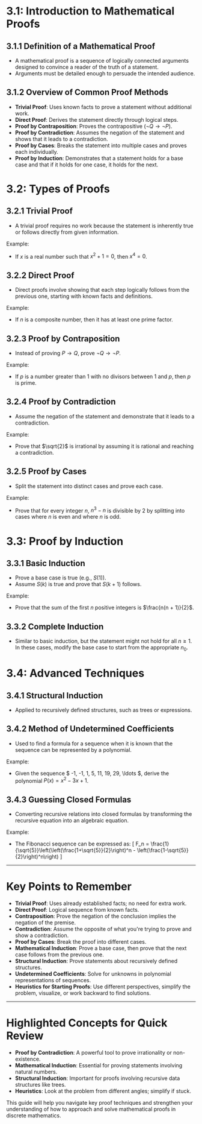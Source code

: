 # 3.1: Introduction to Mathematical Proofs

## 3.1.1 **Definition of a Mathematical Proof**
- A mathematical proof is a sequence of logically connected arguments designed to convince a reader of the truth of a statement.
- Arguments must be detailed enough to persuade the intended audience.

## 3.1.2 **Overview of Common Proof Methods**
- **Trivial Proof**: Uses known facts to prove a statement without additional work.
- **Direct Proof**: Derives the statement directly through logical steps.
- **Proof by Contraposition**: Proves the contrapositive ($¬Q \rightarrow ¬P$).
- **Proof by Contradiction**: Assumes the negation of the statement and shows that it leads to a contradiction.
- **Proof by Cases**: Breaks the statement into multiple cases and proves each individually.
- **Proof by Induction**: Demonstrates that a statement holds for a base case and that if it holds for one case, it holds for the next.



# 3.2: Types of Proofs

## 3.2.1 **Trivial Proof**
- A trivial proof requires no work because the statement is inherently true or follows directly from given information.

Example:
- If $x$ is a real number such that $x^2 + 1 = 0$, then $x^4 = 0$.

## 3.2.2 **Direct Proof**
- Direct proofs involve showing that each step logically follows from the previous one, starting with known facts and definitions.

Example:
- If $n$ is a composite number, then it has at least one prime factor.

## 3.2.3 **Proof by Contraposition**
- Instead of proving $P \rightarrow Q$, prove $¬Q \rightarrow ¬P$.

Example:
- If $p$ is a number greater than 1 with no divisors between 1 and $p$, then $p$ is prime.

## 3.2.4 **Proof by Contradiction**
- Assume the negation of the statement and demonstrate that it leads to a contradiction.

Example:
- Prove that $\sqrt{2}$ is irrational by assuming it is rational and reaching a contradiction.

## 3.2.5 **Proof by Cases**
- Split the statement into distinct cases and prove each case.

Example:
- Prove that for every integer $n$, $n^3 - n$ is divisible by 2 by splitting into cases where $n$ is even and where $n$ is odd.



# 3.3: Proof by Induction

## 3.3.1 **Basic Induction**
- Prove a base case is true (e.g., $S(1)$).
- Assume $S(k)$ is true and prove that $S(k+1)$ follows.

Example:
- Prove that the sum of the first $n$ positive integers is $\frac{n(n + 1)}{2}$.

## 3.3.2 **Complete Induction**
- Similar to basic induction, but the statement might not hold for all $n \geq 1$. In these cases, modify the base case to start from the appropriate $n_0$.



# 3.4: Advanced Techniques

## 3.4.1 **Structural Induction**
- Applied to recursively defined structures, such as trees or expressions.

## 3.4.2 **Method of Undetermined Coefficients**
- Used to find a formula for a sequence when it is known that the sequence can be represented by a polynomial.

Example:
- Given the sequence $ -1, -1, 1, 5, 11, 19, 29, \ldots $, derive the polynomial $P(x) = x^2 - 3x + 1$.

## 3.4.3 **Guessing Closed Formulas**
- Converting recursive relations into closed formulas by transforming the recursive equation into an algebraic equation.

Example:
- The Fibonacci sequence can be expressed as:
  \[
  F_n = \frac{1}{\sqrt{5}}\left(\left(\frac{1+\sqrt{5}}{2}\right)^n - \left(\frac{1-\sqrt{5}}{2}\right)^n\right)
  \]

---

# Key Points to Remember

- **Trivial Proof**: Uses already established facts; no need for extra work.
- **Direct Proof**: Logical sequence from known facts.
- **Contraposition**: Prove the negation of the conclusion implies the negation of the premise.
- **Contradiction**: Assume the opposite of what you're trying to prove and show a contradiction.
- **Proof by Cases**: Break the proof into different cases.
- **Mathematical Induction**: Prove a base case, then prove that the next case follows from the previous one.
- **Structural Induction**: Prove statements about recursively defined structures.
- **Undetermined Coefficients**: Solve for unknowns in polynomial representations of sequences.
- **Heuristics for Starting Proofs**: Use different perspectives, simplify the problem, visualize, or work backward to find solutions.

---

# Highlighted Concepts for Quick Review
- **Proof by Contradiction**: A powerful tool to prove irrationality or non-existence.
- **Mathematical Induction**: Essential for proving statements involving natural numbers.
- **Structural Induction**: Important for proofs involving recursive data structures like trees.
- **Heuristics**: Look at the problem from different angles; simplify if stuck.

This guide will help you navigate key proof techniques and strengthen your understanding of how to approach and solve mathematical proofs in discrete mathematics.